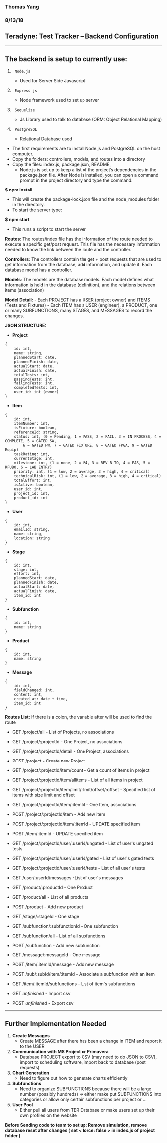 ### Thomas Yang		
### 8/13/18
## Teradyne: Test Tracker – Backend Configuration
----------------------------------------
## The backend is setup to currently use:
1.		Node.js
    - Used for Server Side Javascript
2.		Express js
    - Node framework used to set up server
3.		Sequelize
    - Js Library used to talk to database (ORM: Object Relational Mapping)
4.		PostgreSQL
    - Relational Database used

- The first requirements are to install Node.js and PostgreSQL on the host computer.
- Copy the folders: controllers, models, and routes into a directory
- Copy the files: index.js, package.json, README, 
	- Node.js is set up to keep a list of the project’s dependencies in the package.json file. After Node is installed, you can open a command prompt in the project directory and type the command:

**$ npm install**
- This will create the package-lock.json file and the node_modules folder in the directory. 
- To start the server type:

 **$ npm start**
- This runs a script to start the server

**Routes**: The routes/index file has the information of the route needed to execute a specific get/post request. This file has the necessary information needed to know the link between the route and the controller. 

**Controllers**: The controllers contain the get + post requests that are used to get information from the database, add information, and update it. Each database model has a controller.

**Models**: The models are the database models. Each model defines what information is held in the database (definition), and the relations between items (association)

**Model Detail:**
	- Each PROJECT has a USER (project owner) and ITEMS (Tests and Fixtures)
	- Each ITEM has a USER (engineer), a PRODUCT, one or many SUBFUNCTIONS, many STAGES, and MESSAGES to record the changes. 

**JSON STRUCTURE:**
- **Project**
```
{
    id: int,
    name: string,
    plannedStart: date,
    plannedFinish: date,
    actualStart: date,
    actualFinish: date,
    totalTests: int,
    passingTests: int,
    failingTests: int,
    completedTests: int,
    user_id: int (owner)
}
```

- **Item**
```
{
    id: int,
    itemNumber: int,
    isFixture: boolean,
    referenceId: string,
    status: int, (0 = Pending, 1 = PASS, 2 = FAIL, 3 = IN PROCESS, 4 = COMPLETE, 5 = GATED SW,
		6 = GATED HW, 7 = GATED FIXTURE, 8 = GATED FPGA, 9 = GATED Equip)
    taskRating: int,
    currentStage: int,
    milestone: int, (1 = none, 2 = P4, 3 = REV B TO, 4 = EAS, 5 = RFUBO, 6 = LAB ENTRY)
    priority: int, (1 = low, 2 = average, 3 = high, 4 = critical)
    technicalRisk: int, (1 = low, 2 = average, 3 = high, 4 = critical)
    totalEffort: int,
    isActive: boolean,
    user_id: int,
    project_id: int,
    product_id: int
}
```

- **User**
```
{
    id: int,
    emailId: string,
    name: string,
    location: string
}
```

- **Stage**
```
{
    id: int, 
    stage: int,
    effort: int,
    plannedStart: date,
    plannedFinish: date,
    actualStart: date,
    actualFinish: date,
    item_id: int
}
```
- **Subfunction**
```
{
    id: int,
    name: string
}
```

- **Product**
```
{
    id: int,
    name: string
}
```

- **Message**
```
{
    id: int, 
    fieldChanged: int,
    content: int,
    created_at: date + time,
    item_id: int
}
```

**Routes List:** 
    If there is a colon, the variable after will be used to find the route

- GET /project/all - List of Projects, no associations
- GET /project/:projectId - One Project, no associations
- GET /project/:projectId/detail -  One Project, associations
- POST /project - Create new Project
- GET /project/:projectId/item/count - Get a count of items in project
- GET /project/:projectId/item/allitems - List of all items in project
- GET /project/:projectId/item/limit/:limit/offset/:offset - Specified list of items with size limit and offset
- GET /project/:projectId/item/:itemId - One Item, associations
- POST /project/:projectId/item - Add new item
- POST /project/:projectId/item/:itemId - UPDATE specified item 
- POST /item/:itemId - UPDATE specified item 
- GET /project/:projectId/user/:userId/ungated - List of user's ungated tests
- GET /project/:projectId/user/:userId/gated - List of user's gated tests
- GET /project/:projectId/user/:userId/tests - List of all user's tests
- GET /user/:userId/messages -List of user's messages
- GET /product/:productId - One Product
- GET /product/all - List of all products
- POST /product - Add new product
- GET /stage/:stageId - One stage
- GET /subfunction/:subfunctionId - One subfunction
- GET /subfunction/all - List of all subfunctions
- POST /subfunction - Add new subfunction
- GET /message/:messageId - One message
- POST /item/:itemId/message - Add new message
- POST /sub/:subId/item/:itemId - Associate a subfunction with an item
- GET /item/:itemId/subfunctions - List of item's subfunctions

- GET *unfinished* - Import csv
- POST *unfinished* - Export csv

---------------------------------------------------
## Further Implementation Needed 
1. **Create Messages**
	- Create MESSAGE after there has been a change in ITEM and report it to the USER
2. **Communication with MS Project or Primavera**
	- Database PROJECT export to CSV (may need to do JSON to CSV), import to scheduling software, import back to database (post requests)
3. **Chart Generation**
	- Need to figure out how to generate charts efficiently
4. **Subfunctions**
	- Need to organize SUBFUNCTIONS because there will be a large number (possibly hundreds) =>
		either make put SUBFUNCTIONS into categories or allow only certain subfunctions per project or …
5. **User Pool**
	- Either pull all users from TER Database or make users set up their own profiles on the website


**Before Sending code to team to set up: Remove simulation, remove database reset after changes ( set < force: false > in index.js of project folder )**

